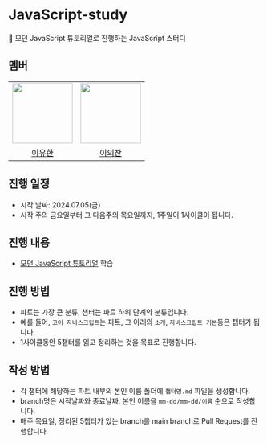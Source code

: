 # JavaScript-study
📖 모던 JavaScript 튜토리얼로 진행하는 JavaScript 스터디
## 멤버
<table>
    <tr>
        <td align="center">
            <a href="https://github.com/l0u0h0"><img height="120px" width="120px" src="https://avatars.githubusercontent.com/u/72871841?v=4"/></a>
        </td>
        <td align="center">
            <a href="https://github.com/Legitgoons"><img height="120px" width="120px" src="https://avatars.githubusercontent.com/u/101088491?v=4"/></a>
        </td>             
    </tr>
    <tr>
        <td align="center">
            <a href="https://github.com/l0u0h0">이유한</a>
        </td>
        <td align="center">
            <a href="https://github.com/Legitgoons">이의찬</a>
        </td>        
    </tr>
</table>

## 진행 일정

- 시작 날짜: 2024.07.05(금)
- 시작 주의 금요일부터 그 다음주의 목요일까지, 1주일이 1사이클이 됩니다.

## 진행 내용
- [모던 JavaScript 튜토리얼](https://ko.javascript.info/) 학습

## 진행 방법
- 파트는 가장 큰 분류, 챕터는 파트 하위 단계의 분류입니다.
- 예를 들어, `코어 자바스크립트`는 파트, 그 아래의 `소개`, `자바스크립트 기본`등은 챕터가 됩니다.
- 1사이클동안 5챕터를 읽고 정리하는 것을 목표로 진행합니다.

## 작성 방법 
- 각 챕터에 해당하는 파트 내부의 본인 이름 폴더에 `챕터명.md` 파일을 생성합니다.
- branch명은 시작날짜와 종료날짜, 본인 이름을 `mm-dd/mm-dd/이름` 순으로 작성합니다.
- 매주 목요일, 정리된 5챕터가 있는 branch를 main branch로 Pull Request를 진행합니다.
